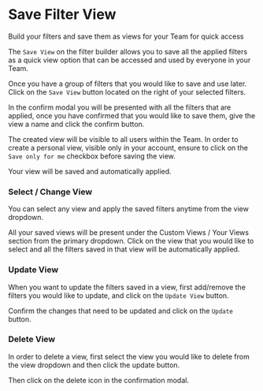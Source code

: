 # Save Filter View

Build your filters and save them as views for your Team for quick access

The `Save View` on the filter builder allows you to save all the applied filters as a quick view option that can be accessed and used by everyone in your Team.

Once you have a group of filters that you would like to save and use later. Click on the `Save View` button located on the right of your selected filters.

In the confirm modal you will be presented with all the filters that are applied, once you have confirmed that you would like to save them, give the view a name and click the confirm button.

The created view will be visible to all users within the Team. In order to create a personal view, visible only in your account, ensure to click on the `Save only for me` checkbox before saving the view.

Your view will be saved and automatically applied.

### Select / Change View <a href="#select--change-view" id="select--change-view"></a>

You can select any view and apply the saved filters anytime from the view dropdown.

All your saved views will be present under the Custom Views / Your Views section from the primary dropdown. Click on the view that you would like to select and all the filters saved in that view will be automatically applied.

### Update View <a href="#update-view" id="update-view"></a>

When you want to update the filters saved in a view, first add/remove the filters you would like to update, and click on the `Update View` button.

Confirm the changes that need to be updated and click on the `Update` button.

### Delete View <a href="#delete-view" id="delete-view"></a>

In order to delete a view, first select the view you would like to delete from the view dropdown and then click the update button.

Then click on the delete icon in the confirmation modal.
